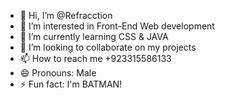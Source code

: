 - 👋 Hi, I’m @Refracction
- 👀 I’m interested in Front-End Web development
- 🌱 I’m currently learning CSS & JAVA
- 💞️ I’m looking to collaborate on my projects
- 📫 How to reach me +923315586133
- 😄 Pronouns: Male
- ⚡ Fun fact: I'm BATMAN!

<!---
Refracction/Refracction is a ✨ special ✨ repository because its `README.md` (this file) appears on your GitHub profile.
You can click the Preview link to take a look at your changes.
--->
